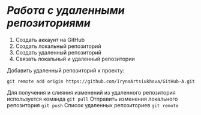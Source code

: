 # ***Работа с удаленными репозиториями***

1. Создать аккаунт на GitHub
2. Создать локальный репозиторий
3. Создать удаленный репозиторий
4. Связать локальный и удаленный репозитории

Добавить удаленный репозиторий к проекту:
```
git remote add origin https://github.com/IrynaArtsiukhova/GitHub-A.git
```
Для получения и слияния изменений из удаленного репозитория используется команда
`git pull`
Отправить изменения локального репозитория 
`git push` 
Список удаленных репозиториев `git remote`
